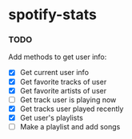 # spotify-stats

### TODO

Add methods to get user info:

- [x] Get current user info
- [x] Get favorite tracks of user
- [x] Get favorite artists of user
- [ ] Get track user is playing now
- [x] Get tracks user played recently
- [x] Get user's playlists
- [ ] Make a playlist and add songs
